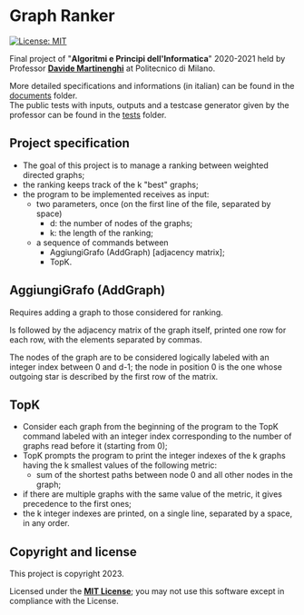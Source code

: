 <h1>Graph Ranker</h1>

[![License: MIT][license-image]][license]

Final project of "**Algoritmi e Principi dell'Informatica**" 2020-2021 held by Professor <a href="https://martinenghi.faculty.polimi.it/" target="_blank">**Davide Martinenghi**</a> at Politecnico di Milano.

More detailed specifications and informations (in italian) can be found in the [documents][spec] folder.<br>
The public tests with inputs, outputs and a testcase generator given by the professor can be found in the [tests][tests] folder.

<h2>Project specification</h2>

- The goal of this project is to manage a ranking between weighted directed graphs;
- the ranking keeps track of the k "best" graphs;
- the program to be implemented receives as input:
    - two parameters, once (on the first line of the file, separated by space)
        - d: the number of nodes of the graphs;
        - k: the length of the ranking;
    - a sequence of commands between
        - AggiungiGrafo (AddGraph) [adjacency matrix];
        - TopK.

<h2>AggiungiGrafo (AddGraph)</h2>

Requires adding a graph to those considered for ranking. 

Is followed by the adjacency matrix of the graph itself, printed one row for each row, with the elements separated by commas.

The nodes of the graph are to be considered logically labeled with an integer index between 0 and d-1; the node in position 0 is the one whose outgoing star is described by the first row of the matrix.

<h2>TopK</h2>

- Consider each graph from the beginning of the program to the TopK command labeled with an integer index corresponding to the number of graphs read before it (starting from 0);
- TopK prompts the program to print the integer indexes of the k graphs having the k smallest values of the following metric:
    - sum of the shortest paths between node 0 and all other nodes in the graph;
- if there are multiple graphs with the same value of the metric, it gives precedence to the first ones;
- the k integer indexes are printed, on a single line, separated by a space, in any order.

<h2>Copyright and license</h2>

This project is copyright 2023.

Licensed under the **[MIT License][license]**; you may not use this software except in compliance with the License.

[spec]: https://github.com/simoneponginibbio/Graph_Ranker/tree/main/documents
[tests]: https://github.com/simoneponginibbio/Graph_Ranker/tree/main/tests
[license]: https://github.com/simoneponginibbio/Graph_Ranker/blob/main/LICENSE
[license-image]: https://img.shields.io/badge/License-MIT-blue.svg
